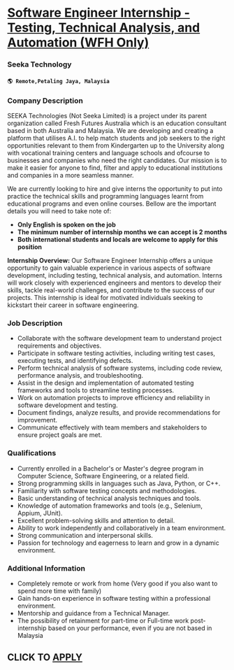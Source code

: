 # [Software Engineer Internship - Testing, Technical Analysis, and Automation (WFH Only)](https://www.remotewlb.com/apply/software-engineer-internship-testing-technical-analysis-and-automation-wfh-only-109929)  
### Seeka Technology  
#### `🌎 Remote,Petaling Jaya, Malaysia`  

### **Company Description**

SEEKA Technologies (Not Seeka Limited) is a project under its parent organization called Fresh Futures Australia which is an education consultant based in both Australia and Malaysia. We are developing and creating a platform that utilises A.I. to help match students and job seekers to the right opportunities relevant to them from Kindergarten up to the University along with vocational training centers and language schools and ofcourse to businesses and companies who need the right candidates. Our mission is to make it easier for anyone to find, filter and apply to educational institutions and companies in a more seamless manner.

We are currently looking to hire and give interns the opportunity to put into practice the technical skills and programming languages learnt from educational programs and even online courses. Bellow are the important details you will need to take note of:

  *  **Only English is spoken on the job**
  *  **The minimum number of internship months we can accept is 2 months**
  *  **Both international students and locals are welcome to apply for this position**

 **Internship Overview:** Our Software Engineer Internship offers a unique opportunity to gain valuable experience in various aspects of software development, including testing, technical analysis, and automation. Interns will work closely with experienced engineers and mentors to develop their skills, tackle real-world challenges, and contribute to the success of our projects. This internship is ideal for motivated individuals seeking to kickstart their career in software engineering.

###  **Job Description**

  * Collaborate with the software development team to understand project requirements and objectives.
  * Participate in software testing activities, including writing test cases, executing tests, and identifying defects.
  * Perform technical analysis of software systems, including code review, performance analysis, and troubleshooting.
  * Assist in the design and implementation of automated testing frameworks and tools to streamline testing processes.
  * Work on automation projects to improve efficiency and reliability in software development and testing.
  * Document findings, analyze results, and provide recommendations for improvement.
  * Communicate effectively with team members and stakeholders to ensure project goals are met.

###  **Qualifications**

  * Currently enrolled in a Bachelor's or Master's degree program in Computer Science, Software Engineering, or a related field.
  * Strong programming skills in languages such as Java, Python, or C++.
  * Familiarity with software testing concepts and methodologies.
  * Basic understanding of technical analysis techniques and tools.
  * Knowledge of automation frameworks and tools (e.g., Selenium, Appium, JUnit).
  * Excellent problem-solving skills and attention to detail.
  * Ability to work independently and collaboratively in a team environment.
  * Strong communication and interpersonal skills.
  * Passion for technology and eagerness to learn and grow in a dynamic environment.

###  **Additional Information**

  * Completely remote or work from home (Very good if you also want to spend more time with family)
  * Gain hands-on experience in software testing within a professional environment.
  * Mentorship and guidance from a Technical Manager.
  * The possibility of retainment for part-time or Full-time work post-internship based on your performance, even if you are not based in Malaysia

  
## CLICK TO [APPLY](https://www.remotewlb.com/apply/software-engineer-internship-testing-technical-analysis-and-automation-wfh-only-109929)


